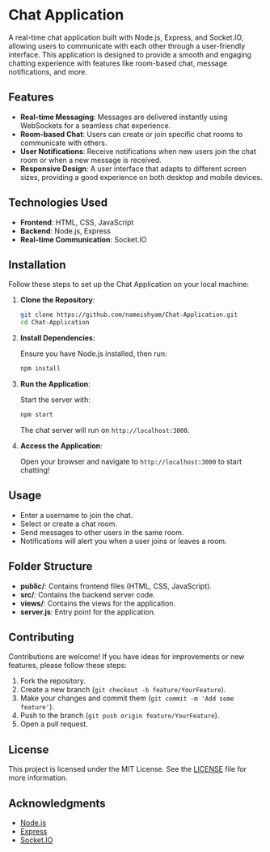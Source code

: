 # Chat Application

A real-time chat application built with Node.js, Express, and Socket.IO, allowing users to communicate with each other through a user-friendly interface. This application is designed to provide a smooth and engaging chatting experience with features like room-based chat, message notifications, and more.

## Features

- **Real-time Messaging**: Messages are delivered instantly using WebSockets for a seamless chat experience.
- **Room-based Chat**: Users can create or join specific chat rooms to communicate with others.
- **User Notifications**: Receive notifications when new users join the chat room or when a new message is received.
- **Responsive Design**: A user interface that adapts to different screen sizes, providing a good experience on both desktop and mobile devices.

## Technologies Used

- **Frontend**: HTML, CSS, JavaScript
- **Backend**: Node.js, Express
- **Real-time Communication**: Socket.IO

## Installation

Follow these steps to set up the Chat Application on your local machine:

1. **Clone the Repository**:

   ```bash
   git clone https://github.com/nameishyam/Chat-Application.git
   cd Chat-Application
   ```

2. **Install Dependencies**:

   Ensure you have Node.js installed, then run:

   ```bash
   npm install
   ```

3. **Run the Application**:

   Start the server with:

   ```bash
   npm start
   ```

   The chat server will run on `http://localhost:3000`.

4. **Access the Application**:

   Open your browser and navigate to `http://localhost:3000` to start chatting!

## Usage

- Enter a username to join the chat.
- Select or create a chat room.
- Send messages to other users in the same room.
- Notifications will alert you when a user joins or leaves a room.

## Folder Structure

- **public/**: Contains frontend files (HTML, CSS, JavaScript).
- **src/**: Contains the backend server code.
- **views/**: Contains the views for the application.
- **server.js**: Entry point for the application.

## Contributing

Contributions are welcome! If you have ideas for improvements or new features, please follow these steps:

1. Fork the repository.
2. Create a new branch (`git checkout -b feature/YourFeature`).
3. Make your changes and commit them (`git commit -m 'Add some feature'`).
4. Push to the branch (`git push origin feature/YourFeature`).
5. Open a pull request.

## License

This project is licensed under the MIT License. See the [LICENSE](LICENSE) file for more information.

## Acknowledgments

- [Node.js](https://nodejs.org/)
- [Express](https://expressjs.com/)
- [Socket.IO](https://socket.io/)
